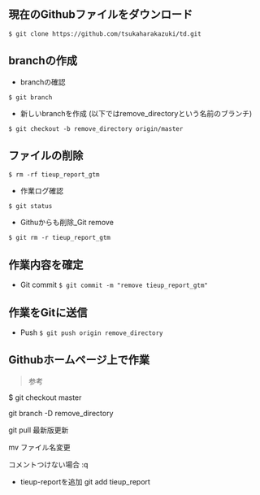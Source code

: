 ## 現在のGithubファイルをダウンロード
  
`$ git clone https://github.com/tsukaharakazuki/td.git`
 
## branchの作成 

- branchの確認
  
`$ git branch`
  
- 新しいbranchを作成 (以下ではremove_directoryという名前のブランチ)

`$ git checkout -b remove_directory origin/master`

## ファイルの削除

`$ rm -rf tieup_report_gtm`
  
- 作業ログ確認

`$ git status`
  
- Githuからも削除_Git remove

`$ git rm -r tieup_report_gtm`

## 作業内容を確定

- Git commit 
`$ git commit -m "remove tieup_report_gtm"`

## 作業をGitに送信

- Push
`$ git push origin remove_directory`
  
## Githubホームページ上で作業
  
  
>参考
  
$ git checkout master
  
git branch -D remove_directory
  
git pull
最新版更新
  
mv
ファイル名変更
  
コメントつけない場合
:q
  
- tieup-reportを追加
git add tieup_report
